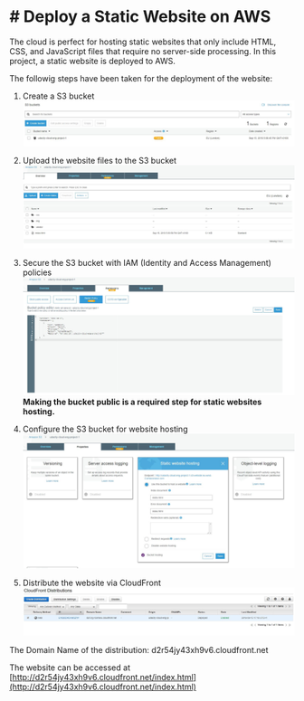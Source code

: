 # # Deploy a Static Website on AWS

The cloud is perfect for hosting static websites that only include HTML, CSS, and JavaScript files that require no server-side processing. In this project, a static website is deployed to AWS.

The followig steps have been taken for the deployment of the website:

1. Create a S3 bucket
![S3 bucket](https://raw.githubusercontent.com/sorix6/cloud-engineer-project-1/master/images/s3-bucket.JPG)

2. Upload the website files to the S3 bucket
![S3 bucket file upload](https://raw.githubusercontent.com/sorix6/cloud-engineer-project-1/master/images/s3-bucket-files.JPG)

3. Secure the S3 bucket with IAM (Identity and Access Management) policies
![S3 bucket IAM](https://raw.githubusercontent.com/sorix6/cloud-engineer-project-1/master/images/s3-bucket-iam.JPG)
**Making the bucket public is a required step for static websites hosting.**

4. Configure the S3 bucket for website hosting
![S3 bucket static website hosting](https://raw.githubusercontent.com/sorix6/cloud-engineer-project-1/master/images/s3-bucket-static-website-hosting.JPG)

5. Distribute the website via CloudFront 
![CloudFront](https://raw.githubusercontent.com/sorix6/cloud-engineer-project-1/master/images/cloudfront.JPG)

The Domain Name of the distribution: d2r54jy43xh9v6.cloudfront.net

The website can be accessed at [http://d2r54jy43xh9v6.cloudfront.net/index.html](http://d2r54jy43xh9v6.cloudfront.net/index.html)
